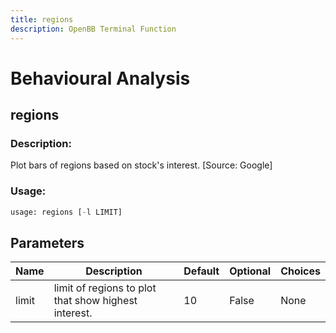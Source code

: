 ```yaml
---
title: regions
description: OpenBB Terminal Function
---
```


# Behavioural Analysis

## regions

### Description: 

Plot bars of regions based on stock's interest. [Source: Google]

### Usage: 
```python
usage: regions [-l LIMIT]
```

## Parameters

| Name | Description | Default | Optional | Choices |
| ---- | ----------- | ------- | -------- | ------- |
| limit | limit of regions to plot that show highest interest. | 10 | False | None |


